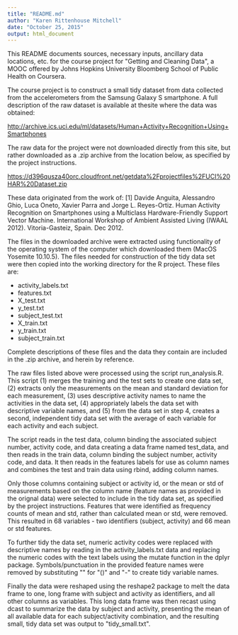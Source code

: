 ```yaml
---
title: "README.md"
author: "Karen Rittenhouse Mitchell"
date: "October 25, 2015"
output: html_document
---
```


This README documents sources, necessary inputs, ancillary data locations, etc. for the 
course project for "Getting and Cleaning Data", a MOOC offered by Johns Hopkins University
Bloomberg School of Public Health on Coursera.  

The course project is to construct a small tidy dataset from data collected from the
accelerometers from the Samsung Galaxy S smartphone. A full description of the raw dataset
is available at thesite where the data was obtained: 

http://archive.ics.uci.edu/ml/datasets/Human+Activity+Recognition+Using+Smartphones 

The raw data for the project were not downloaded directly from this site, but rather
downloaded as a .zip archive from the location below, as specified by the project 
instructions.

https://d396qusza40orc.cloudfront.net/getdata%2Fprojectfiles%2FUCI%20HAR%20Dataset.zip 

These data originated from the work of:  [1] Davide Anguita, Alessandro Ghio, Luca Oneto, 
Xavier Parra and Jorge L. Reyes-Ortiz. Human Activity Recognition on Smartphones using a 
Multiclass Hardware-Friendly Support Vector Machine. International Workshop of Ambient 
Assisted Living (IWAAL 2012). Vitoria-Gasteiz, Spain. Dec 2012.  

The files in the downloaded archive were extracted using functionality of the operating 
system of the computer which downloaded them (MacOS Yosemite 10.10.5). The files needed for
construction of the tidy data set were then copied into the working directory for the R
project.  These files are:

* activity_labels.txt 
* features.txt 
* X_test.txt 
* y_test.txt
* subject_test.txt
* X_train.txt
* y_train.txt
* subject_train.txt

Complete descriptions of these files and the data they contain are included in the .zip 
archive, and herein by reference. 

The raw files listed above were processed using the script run_analysis.R.  This script 
(1) merges the training and the test sets to create one data set, 
(2) extracts only the measurements on the mean and standard deviation for each measurement, 
(3) uses descriptive activity names to name the activities in the data set,
(4) appropriately labels the data set with descriptive variable names, and
(5) from the data set in step 4, creates a second, independent tidy data set with the
average of each variable for each activity and each subject.

The script reads in the test data, column binding the associated subject number, activity
code, and data creating a data frame named test_data, and then reads in the train data,
column binding the subject number, activity code, and data. It then reads in the features
labels for use as column names and combines the test and train data using rbind, adding
column names.

Only those columns containing subject or activity id, or the mean or std of measurements
based on the column name (feature names as provided in the orignal data) were selected to
include in the tidy data set, as specified by the project instructions. Features that were
identified as frequency counts of mean and std, rather than calculated mean or std, were
removed.  This resulted in 68 variables - two identifiers (subject, activity) and 66 mean 
or std features.

To further tidy the data set, numeric activity codes were replaced with descriptive names
by reading in the activity_labels.txt data and replacing the numeric codes with the text
labels using the mutate function in the dplyr package.  Symbols/punctuation in the provided 
feature names were removed by substituting "" for "()" and "-" to create tidy variable
names.  

Finally the data were reshaped using the reshape2 package to melt the data frame to one, 
long frame with subject and activity as identifiers, and all other columns as variables.
This long data frame was then recast using dcast to summarize the data by subject and
activity, presenting the mean of all available data for each subject/activity combination,
and the resulting small, tidy data set was output to "tidy_small.txt".